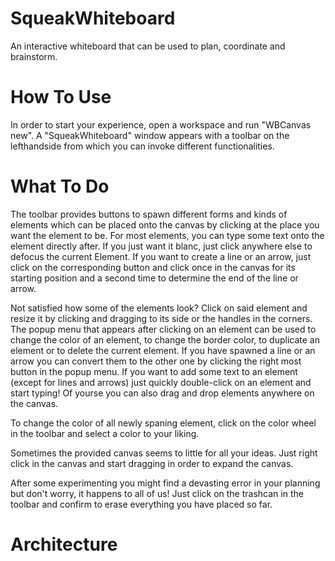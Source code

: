 # SqueakWhiteboard
An interactive whiteboard that can be used to plan, coordinate and brainstorm.

# How To Use
In order to start your experience, open a workspace and run "WBCanvas new".
A "SqueakWhiteboard" window appears with a toolbar on the lefthandside from which you can invoke different functionalities.

# What To Do
The toolbar provides buttons to spawn different forms and kinds of elements which can be placed onto the canvas by clicking at the place you want the element to be.
For most elements, you can type some text onto the element directly after. If you just want it blanc, just click anywhere else to defocus the current Element.
If you want to create a line or an arrow, just click on the corresponding button and click once in the canvas for its starting position and a second time to determine the end
of the line or arrow.

Not satisfied how some of the elements look? Click on said element and resize it by clicking and dragging to its side or the handles in the corners. The popup menu 
that appears after clicking on an element can be used to change the color of an element, to change the border color, to duplicate an element or to delete the current element.
If you have spawned a line or an arrow you can convert them to the other one by clicking the right most button in the popup menu.
If you want to add some text to an element (except for lines and arrows) just quickly double-click on an element and start typing!
Of yourse you can also drag and drop elements anywhere on the canvas.

To change the color of all newly spaning element, click on the color wheel in the toolbar and select a color to your liking.

Sometimes the provided canvas seems to little for all your ideas. Just right click in the canvas and start dragging in order to expand the canvas.

After some experimenting you might find a devasting error in your planning but don't worry, it happens to all of us! Just click on the trashcan in the toolbar and confirm to erase
everything you have placed so far.

# Architecture
